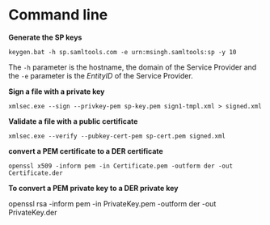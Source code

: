 # Command line

**Generate the SP keys**

    keygen.bat -h sp.samltools.com -e urn:msingh.samltools:sp -y 10

The `-h` parameter is the hostname, the domain of the Service Provider and the `-e` parameter is the *EntityID* of the Service Provider.

**Sign a file with a private key**

    xmlsec.exe --sign --privkey-pem sp-key.pem sign1-tmpl.xml > signed.xml

**Validate a file with a public certificate**

    xmlsec.exe --verify --pubkey-cert-pem sp-cert.pem signed.xml

**convert a PEM certificate to a DER certificate**

    openssl x509 -inform pem -in Certificate.pem -outform der -out Certificate.der

**To convert a PEM private key to a DER private key**

  openssl rsa -inform pem -in PrivateKey.pem -outform der -out PrivateKey.der
